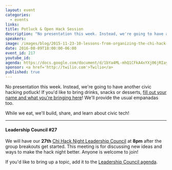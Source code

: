 ```yaml
---
layout: event
categories: 
  - events
links:
title: Potluck & Open Hack Session
description: "No presentation this week. Instead, we're going to have another civic hacking potluck! If you'd like, please bring drinks, snacks or desserts! We'll provide the usual empanadas too. While we eat, we'll build, share, and learn about civic tech!"
speakers:
image: /images/blog/2015-11-23-10-lessons-from-organizing-the-chi-hack-night/img10.jpg
date: 2016-08-09T18:00:00-06:00
event_id: 217
youtube_id: 
agenda: https://docs.google.com/document/d/1bYa4ML-mhQ1CFkA4xYXj06jRIay1oQkecbKLZppYTqY/edit#
sponsor: <a href='http://twilio.com'>Twilio</a>
published: true
---
```


No presentation this week. Instead, we're going to have another civic hacking potluck! If you'd like to bring drinks, snacks or desserts, [fill out your name and what you're bringing here](https://docs.google.com/spreadsheets/d/1KRNzRTglD-wp6wM-5ea5VP19kphtP6WXWhu8PeSYA1c/edit#gid=0)! We'll provide the usual empanadas too.

While we eat, we'll build, share, and learn about civic tech!

---

#### Leadership Council #27

We will have our **27th** [Chi Hack Night Leadership Council](http://chihacknight.org/leadership-council.html) at **8pm** after the group breakouts get started. This meeting is for discussing new ideas and ways to make the hack night better. Anyone is welcome to join! 

If you'd like to bring up a topic, add it to the [Leadership Council agenda](https://docs.google.com/document/d/1D8DT5uCsCI2cWQsDwoCRQjN7rFQfLmG1g1y7YHHMMFk/edit).